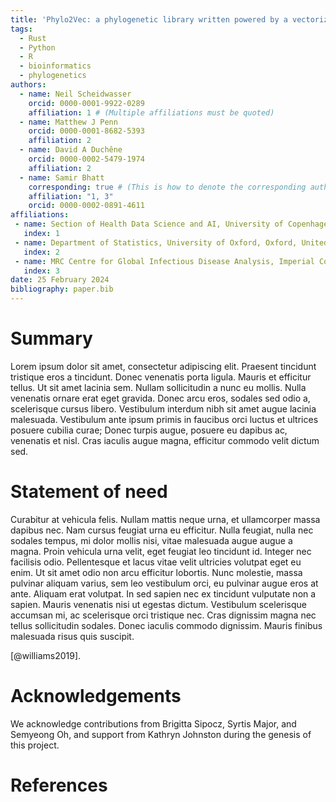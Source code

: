 ```yaml
---
title: 'Phylo2Vec: a phylogenetic library written powered by a vectorized tree representation'
tags:
  - Rust
  - Python
  - R
  - bioinformatics
  - phylogenetics
authors:
  - name: Neil Scheidwasser
    orcid: 0000-0001-9922-0289
    affiliation: 1 # (Multiple affiliations must be quoted)
  - name: Matthew J Penn
    orcid: 0000-0001-8682-5393
    affiliation: 2
  - name: David A Duchêne
    orcid: 0000-0002-5479-1974
    affiliation: 2
  - name: Samir Bhatt
    corresponding: true # (This is how to denote the corresponding author)
    affiliation: "1, 3"
    orcid: 0000-0002-0891-4611
affiliations:
 - name: Section of Health Data Science and AI, University of Copenhagen, Copenhagen
   index: 1
 - name: Department of Statistics, University of Oxford, Oxford, United Kingdom
   index: 2
 - name: MRC Centre for Global Infectious Disease Analysis, Imperial College London, London, United Kingdom
   index: 3
date: 25 February 2024
bibliography: paper.bib
---
```


# Summary

Lorem ipsum dolor sit amet, consectetur adipiscing elit. Praesent tincidunt tristique eros a tincidunt. Donec venenatis porta ligula. Mauris et efficitur tellus. Ut sit amet lacinia sem. Nullam sollicitudin a nunc eu mollis. Nulla venenatis ornare erat eget gravida. Donec arcu eros, sodales sed odio a, scelerisque cursus libero. Vestibulum interdum nibh sit amet augue lacinia malesuada. Vestibulum ante ipsum primis in faucibus orci luctus et ultrices posuere cubilia curae; Donec turpis augue, posuere eu dapibus ac, venenatis et nisl. Cras iaculis augue magna, efficitur commodo velit dictum sed.

# Statement of need

Curabitur at vehicula felis. Nullam mattis neque urna, et ullamcorper massa dapibus nec. Nam cursus feugiat urna eu efficitur. Nulla feugiat, nulla nec sodales tempus, mi dolor mollis nisi, vitae malesuada augue augue a magna. Proin vehicula urna velit, eget feugiat leo tincidunt id. Integer nec facilisis odio. Pellentesque et lacus vitae velit ultricies volutpat eget eu enim. Ut sit amet odio non arcu efficitur lobortis. Nunc molestie, massa pulvinar aliquam varius, sem leo vestibulum orci, eu pulvinar augue eros at ante. Aliquam erat volutpat. In sed sapien nec ex tincidunt vulputate non a sapien. Mauris venenatis nisi ut egestas dictum. Vestibulum scelerisque accumsan mi, ac scelerisque orci tristique nec. Cras dignissim magna nec tellus sollicitudin sodales. Donec iaculis commodo dignissim. Mauris finibus malesuada risus quis suscipit.

[@williams2019].

# Acknowledgements

We acknowledge contributions from Brigitta Sipocz, Syrtis Major, and Semyeong
Oh, and support from Kathryn Johnston during the genesis of this project.

# References
